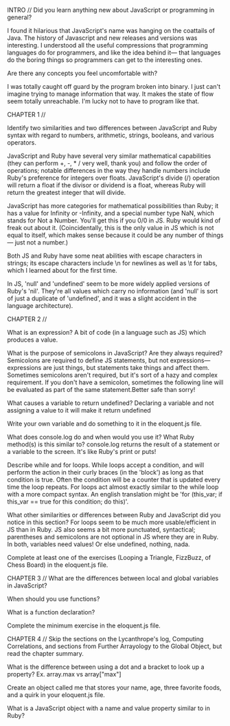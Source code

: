 INTRO //
Did you learn anything new about JavaScript or programming in general?

I found it hilarious that JavaScript's name was hanging on the coattails of Java. The history of Javascript and new releases and versions was interesting. I understood all the useful compressions that programming languages do for programmers, and like the idea behind it— that languages do the boring things so programmers can get to the interesting ones.

Are there any concepts you feel uncomfortable with?

I was totally caught off guard by the program broken into binary. I just can't imagine trying to manage information that way. It makes the state of flow seem totally unreachable. I'm lucky not to have to program like that.

CHAPTER 1 //

Identify two similarities and two differences between JavaScript and Ruby syntax with regard to numbers, arithmetic, strings, booleans, and various operators.

JavaScript and Ruby have several very similar mathematical capabilities (they can perform +, -, * / very well, thank you) and follow the order of operations; notable differences in the way they handle numbers include Ruby's preference for integers over floats. JavaScript's divide (/) operation will return a float if the divisor or dividend is a float, whereas Ruby will return the greatest integer that will divide.

JavaScript has more categories for mathematical possibilities than Ruby; it has a value for Infinity or -Infinity, and a special number type NaN, which stands for Not a Number. You'll get this if you 0/0 in JS. Ruby would kind of freak out about it. (Coincidentally, this is the only value in JS which is not equal to itself, which makes sense because it could be any number of things— just not a number.)

Both JS and Ruby have some neat abilities with escape characters in strings; its escape characters include \n for newlines as well as \t for tabs, which I learned about for the first time.

In JS, 'null' and 'undefined' seem to be more widely applied versions of Ruby's 'nil'. They're all values which carry no information (and 'null' is sort of just a duplicate of 'undefined', and it was a slight accident in the language architecture).

CHAPTER 2 //

What is an expression?
A bit of code (in a language such as JS) which produces a value.

What is the purpose of semicolons in JavaScript? Are they always required?
Semicolons are required to define JS statements, but not expressions— expressions are just things, but statements take things and affect them. Sometimes semicolons aren't required, but it's sort of a hazy and complex requirement. If you don't have a semicolon, sometimes the following line will be evaluated as part of the same statement.Better safe than sorry!

What causes a variable to return undefined?
Declaring a variable and not assigning a value to it will make it return undefined

Write your own variable and do something to it in the eloquent.js file.

What does console.log do and when would you use it? What Ruby method(s) is this similar to?
console.log returns the result of a statement or a variable to the screen. It's like Ruby's print or puts!

Describe while and for loops.
While loops accept a condition, and will perform the action in their curly braces (in the 'block') as long as that condition is true. Often the condition will be a counter that is updated every time the loop repeats.
For loops act almost exactly similar to the while loop with a more compact syntax. An english translation might be 'for (this_var; if this_var == true for this condition; do this)'.

What other similarities or differences between Ruby and JavaScript did you notice in this section?
For loops seem to be much more usable/efficient in JS than in Ruby. JS also seems a bit more punctuated, syntactical; parentheses and semicolons are not optional in JS where they are in Ruby.
In both, variables need values! Or else undefined, nothing, nada.

Complete at least one of the exercises (Looping a Triangle, FizzBuzz, of Chess Board) in the eloquent.js file.

CHAPTER 3 //
What are the differences between local and global variables in JavaScript?

When should you use functions?

What is a function declaration?

Complete the minimum exercise in the eloquent.js file.

CHAPTER 4 //
Skip the sections on the Lycanthrope's log, Computing Correlations, and sections from Further Arrayology to the Global Object, but read the chapter summary.

What is the difference between using a dot and a bracket to look up a property? Ex. array.max vs array["max"]

Create an object called me that stores your name, age, three favorite foods, and a quirk in your eloquent.js file.

What is a JavaScript object with a name and value property similar to in Ruby?
